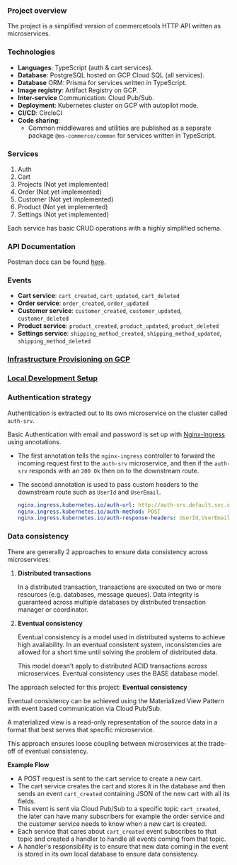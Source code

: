 ### Project overview

The project is a simplified version of commercetools HTTP API written as microservices.

### Technologies

- **Languages**: TypeScript (auth & cart services).
- **Database**: PostgreSQL hosted on GCP Cloud SQL (all services).
- **Database** ORM: Prisma for services written in TypeScript.
- **Image registry**: Artifact Registry on GCP.
- **Inter-service** Communication: Cloud Pub/Sub.
- **Deployment**: Kubernetes cluster on GCP with autopilot mode.
- **CI/CD**: CircleCI
- **Code sharing**:
  - Common middlewares and utilities are published as a separate package `@ms-commerce/common` for services written in TypeScript.

### Services

1. Auth
2. Cart
3. Projects (Not yet implemented)
4. Order (Not yet implemented)
5. Customer (Not yet implemented)
6. Product (Not yet implemented)
7. Settings (Not yet implemented)

Each service has basic CRUD operations with a highly simplified schema.

### API Documentation

Postman docs can be found [here](https://documenter.getpostman.com/view/8722825/2s8YsryZiW).

### Events

- **Cart service**: `cart_created`, `cart_updated`, `cart_deleted`
- **Order service**: `order_created`, `order_updated`
- **Customer service**: `customer_created`, `customer_updated`, `customer_deleted`
- **Product service**: `product_created`, `product_updated`, `product_deleted`
- **Settings service**: `shipping_method_created`, `shipping_method_updated`, `shipping_method_deleted`

### [Infrastructure Provisioning on GCP](/docs/INFRASTRUCTURE_PROVISIONING_ON_GCP.md)

### [Local Development Setup](/docs/Local_Development_Setup.md)

### Authentication strategy

Authentication is extracted out to its own microservice on the cluster called `auth-srv`.

Basic Authentication with email and password is set up with [Nginx-Ingress](https://kubernetes.github.io/ingress-nginx/examples/auth/external-auth/) using annotations.

- The first annotation tells the `nginx-ingress` controller to forward the incoming request first to the `auth-srv` microservice, and then if the `auth-srv` responds with an `200 Ok` then on to the downstream route.

- The second annotation is used to pass custom headers to the downstream route such as `UserId` and `UserEmail`.

  ```yaml
  nginx.ingress.kubernetes.io/auth-url: http://auth-srv.default.svc.cluster.local:3000/api/users/authenticate
  nginx.ingress.kubernetes.io/auth-method: POST
  nginx.ingress.kubernetes.io/auth-response-headers: UserId,UserEmail
  ```

### Data consistency

There are generally 2 approaches to ensure data consistency across microservices:

1.  **Distributed transactions**

    In a distributed transaction, transactions are executed on two or more resources (e.g. databases, message queues). Data integrity is guaranteed across multiple databases by distributed transaction manager or coordinator.

2.  **Eventual consistency**

    Eventual consistency is a model used in distributed systems to achieve high availability. In an eventual consistent system, inconsistencies are allowed for a short time until solving the problem of distributed data.

    This model doesn’t apply to distributed ACID transactions across microservices. Eventual consistency uses the BASE database model.

The approach selected for this project: **Eventual consistency**

Eventual consistency can be achieved using the Materialized View Pattern with event based communication via Cloud Pub/Sub.

A materialized view is a read-only representation of the source data in a format that best serves that specific microservice.

This approach ensures loose coupling between microservices at the trade-off of eventual consistency.

**Example Flow**

- A POST request is sent to the cart service to create a new cart.
- The cart service creates the cart and stores it in the database and then sends an event `cart_created` containing JSON of the new cart with all its fields.
- This event is sent via Cloud Pub/Sub to a specific topic `cart_created`, the later can have many subscribers for example the order service and the customer service needs to know when a new cart is created.
- Each service that cares about `cart_created` event subscribes to that topic and created a handler to handle all events coming from that topic.
- A handler's responsibility is to ensure that new data coming in the event is stored in its own local database to ensure data consistency.
